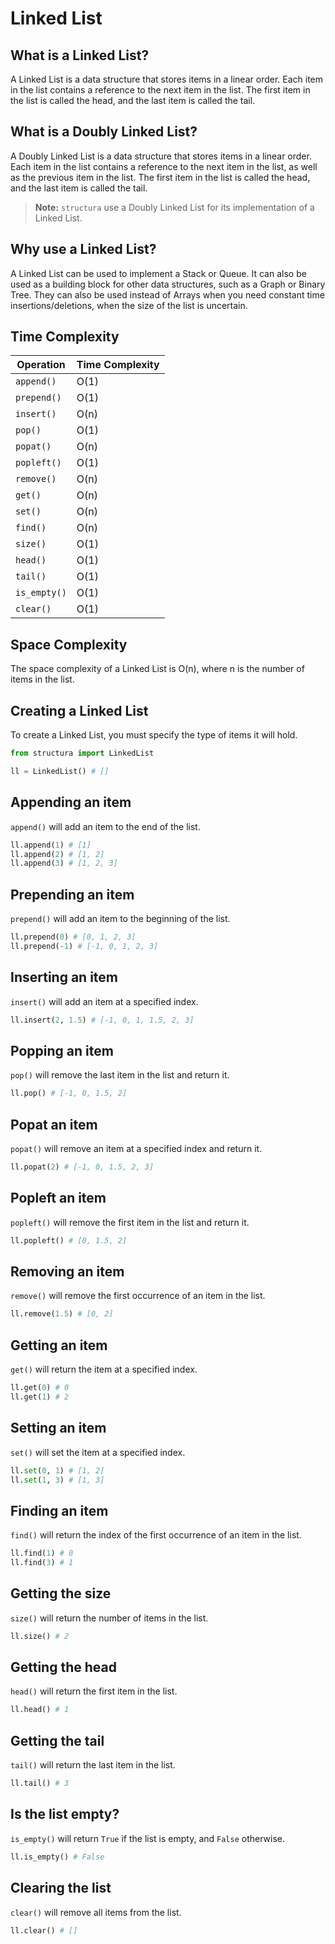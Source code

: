# **Linked List**

## **What is a Linked List?**

A Linked List is a data structure that stores items in a linear order. Each item in the list contains a reference to the next item in the list. The first item in the list is called the head, and the last item is called the tail.

## **What is a Doubly Linked List?**

A Doubly Linked List is a data structure that stores items in a linear order. Each item in the list contains a reference to the next item in the list, as well as the previous item in the list. The first item in the list is called the head, and the last item is called the tail.

> **Note:** `structura` use a Doubly Linked List for its implementation of a Linked List.

## **Why use a Linked List?**

A Linked List can be used to implement a Stack or Queue. It can also be used as a building block for other data structures, such as a Graph or Binary Tree. They can also be used instead of Arrays when you need constant time insertions/deletions, when the size of the list is uncertain.

## **Time Complexity**

| Operation    | Time Complexity |
| ------------ | --------------- |
| `append()`   | O(1)            |
| `prepend()`  | O(1)            |
| `insert()`   | O(n)            |
| `pop()`      | O(1)            |
| `popat()`    | O(n)            |
| `popleft()`  | O(1)            |
| `remove()`   | O(n)            |
| `get()`      | O(n)            |
| `set()`      | O(n)            |
| `find()`     | O(n)            |
| `size()`     | O(1)            |
| `head()`     | O(1)            |
| `tail()`     | O(1)            |
| `is_empty()` | O(1)            |
| `clear()`    | O(1)            |

## **Space Complexity**

The space complexity of a Linked List is O(n), where n is the number of items in the list.

## **Creating a Linked List**

To create a Linked List, you must specify the type of items it will hold.

```Python
from structura import LinkedList

ll = LinkedList() # []
```

## **Appending an item**

`append()` will add an item to the end of the list.

```python
ll.append(1) # [1]
ll.append(2) # [1, 2]
ll.append(3) # [1, 2, 3]
```

## **Prepending an item**

`prepend()` will add an item to the beginning of the list.

```python
ll.prepend(0) # [0, 1, 2, 3]
ll.prepend(-1) # [-1, 0, 1, 2, 3]
```

## **Inserting an item**

`insert()` will add an item at a specified index.

```python
ll.insert(2, 1.5) # [-1, 0, 1, 1.5, 2, 3]
```

## **Popping an item**

`pop()` will remove the last item in the list and return it.

```python
ll.pop() # [-1, 0, 1.5, 2]
```

## **Popat an item**

`popat()` will remove an item at a specified index and return it.

```python
ll.popat(2) # [-1, 0, 1.5, 2, 3]
```

## **Popleft an item**

`popleft()` will remove the first item in the list and return it.

```python
ll.popleft() # [0, 1.5, 2]
```

## **Removing an item**

`remove()` will remove the first occurrence of an item in the list.

```python
ll.remove(1.5) # [0, 2]
```

## **Getting an item**

`get()` will return the item at a specified index.

```python
ll.get(0) # 0
ll.get(1) # 2
```

## **Setting an item**

`set()` will set the item at a specified index.

```python
ll.set(0, 1) # [1, 2]
ll.set(1, 3) # [1, 3]
```

## **Finding an item**

`find()` will return the index of the first occurrence of an item in the list.

```python
ll.find(1) # 0
ll.find(3) # 1
```

## **Getting the size**

`size()` will return the number of items in the list.

```python
ll.size() # 2
```

## **Getting the head**

`head()` will return the first item in the list.

```python
ll.head() # 1
```

## **Getting the tail**

`tail()` will return the last item in the list.

```python
ll.tail() # 3
```

## **Is the list empty?**

`is_empty()` will return `True` if the list is empty, and `False` otherwise.

```python
ll.is_empty() # False
```

## **Clearing the list**

`clear()` will remove all items from the list.

```python
ll.clear() # []
```

